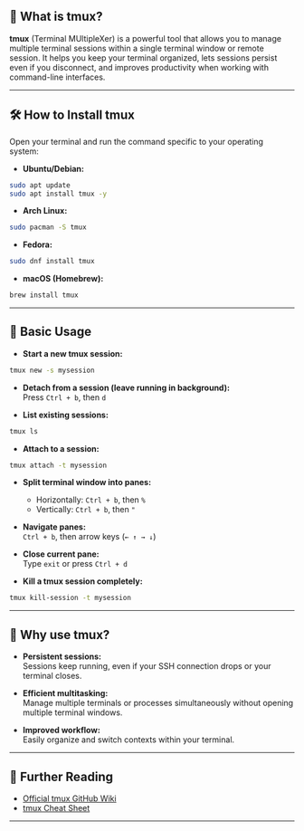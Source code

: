 ## 📌 **What is tmux?**

**tmux** (Terminal MUltipleXer) is a powerful tool that allows you to manage multiple terminal sessions within a single terminal window or remote session. It helps you keep your terminal organized, lets sessions persist even if you disconnect, and improves productivity when working with command-line interfaces.

---

## 🛠 **How to Install tmux**

Open your terminal and run the command specific to your operating system:

- **Ubuntu/Debian:**
```bash
sudo apt update
sudo apt install tmux -y
```

- **Arch Linux:**
```bash
sudo pacman -S tmux
```

- **Fedora:**
```bash
sudo dnf install tmux
```

- **macOS (Homebrew):**
```bash
brew install tmux
```
---

## 🚀 **Basic Usage**

- **Start a new tmux session:**
```bash
tmux new -s mysession
```

- **Detach from a session (leave running in background):**  
Press `Ctrl + b`, then `d`

- **List existing sessions:**
```bash
tmux ls
```

- **Attach to a session:**
```bash
tmux attach -t mysession
```

- **Split terminal window into panes:**
  - Horizontally: `Ctrl + b`, then `%`
  - Vertically: `Ctrl + b`, then `"`

- **Navigate panes:**  
`Ctrl + b`, then arrow keys (`← ↑ → ↓`)

- **Close current pane:**  
Type `exit` or press `Ctrl + d`

- **Kill a tmux session completely:**
```bash
tmux kill-session -t mysession
```

---

## 🌟 **Why use tmux?**

- **Persistent sessions:**  
  Sessions keep running, even if your SSH connection drops or your terminal closes.

- **Efficient multitasking:**  
  Manage multiple terminals or processes simultaneously without opening multiple terminal windows.

- **Improved workflow:**  
  Easily organize and switch contexts within your terminal.

---

## 🔗 **Further Reading**

- [Official tmux GitHub Wiki](https://github.com/tmux/tmux/wiki)
- [tmux Cheat Sheet](https://tmuxcheatsheet.com/)

---
